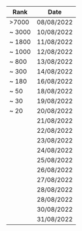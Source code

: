 
|Rank| Date |
|---------|--|
| >7000   |08/08/2022|
| ~ 3000   |10/08/2022|
| ~ 1800   |11/08/2022|
| ~ 1000   |12/08/2022|
| ~ 800   |13/08/2022|
| ~ 300   |14/08/2022|
| ~ 180   |16/08/2022|
| ~ 50   |18/08/2022|
| ~ 30   |19/08/2022|
| ~ 20   |20/08/2022|
|    |21/08/2022|
|    |22/08/2022|
|    |23/08/2022|
|    |24/08/2022|
|    |25/08/2022|
|    |26/08/2022|
|    |27/08/2022|
|    |28/08/2022|
|    |28/08/2022|
|    |30/08/2022|
|    |31/08/2022|

